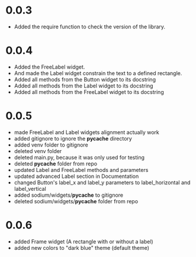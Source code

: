 # 0.0.3
 - Added the require function to check the version of the library.

# 0.0.4
 - Added the FreeLabel widget.
 - And made the Label widget constrain the text to a defined rectangle.
 - Added all methods from the Button widget to its docstring
 - Added all methods from the Label widget to its docstring
 - Added all methods from the FreeLabel widget to its docstring

# 0.0.5
 - made FreeLabel and Label widgets alignment actually work
 - added gitignore to ignore the __pycache__ directory
 - added venv folder to gitignore
 - deleted venv folder
 - deleted main.py, because it was only used for testing
 - deleted __pycache__ folder from repo
 - updated Label and FreeLabel methods and parameters
 - updated advanced Label section in Documentation
 - changed Button's label_x and label_y parameters to label_horizontal and label_vertical
 - added sodium/widgets/__pycache__ to gitignore
 - deleted sodium/widgets/__pycache__ folder from repo

# 0.0.6
 - added Frame widget (A rectangle with or without a label)
 - added new colors to "dark blue" theme (default theme)
